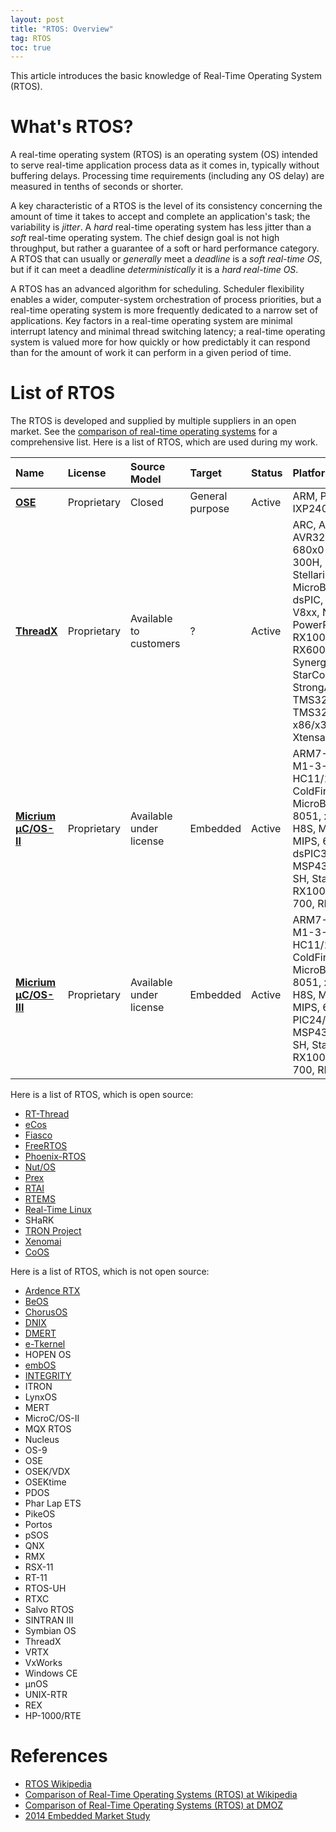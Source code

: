```yaml
---
layout: post
title: "RTOS: Overview"
tag: RTOS
toc: true
---
```


This article introduces the basic knowledge of Real-Time Operating System (RTOS).

<!--more-->

# What's RTOS?

A real-time operating system (RTOS) is an operating system (OS) intended to serve real-time application process data as it comes in, typically without buffering delays. Processing time requirements (including any OS delay) are measured in tenths of seconds or shorter.

A key characteristic of a RTOS is the level of its consistency concerning the amount of time it takes to accept and complete an application's task; the variability is *jitter*. A *hard* real-time operating system has less jitter than a *soft* real-time operating system. The chief design goal is not high throughput, but rather a guarantee of a soft or hard performance category. A RTOS that can usually or *generally* meet a *deadline* is a *soft real-time OS*, but if it can meet a deadline *deterministically* it is a *hard real-time OS*.

A RTOS has an advanced algorithm for scheduling. Scheduler flexibility enables a wider, computer-system orchestration of process priorities, but a real-time operating system is more frequently dedicated to a narrow set of applications. Key factors in a real-time operating system are minimal interrupt latency and minimal thread switching latency; a real-time operating system is valued more for how quickly or how predictably it can respond than for the amount of work it can perform in a given period of time.

# List of RTOS

The RTOS is developed and supplied by multiple suppliers in an open market. See the [comparison of real-time operating systems](https://en.wikipedia.org/wiki/Comparison_of_real-time_operating_systems) for a comprehensive list. Here is a list of RTOS, which are used during my work.

| Name | License | Source Model | Target | Status | Platforms |
| :--- | :------ | :----------- | :----- | :----- | :-------- |
| [**OSE**](http://www.enea.com/ose) | Proprietary | Closed | General purpose | Active | ARM, PowerPC, MIPS, IXP2400, TI OMAP, ... |
| [**ThreadX**](http://rtos.com/products/threadx) | Proprietary | Available to customers | ? | Active | ARC, ARM/Thumb, AVR32, BlackFin, 680x0-ColdFire, H8-300H, Luminary Micro Stellaris, M-CORE, MicroBlaze, PIC24-dsPIC, PIC32, MIPS, V8xx, Nios II, PowerPC, Renesas RX100, RX200, RX600, RX700, Synergy, SH, SHARC, StarCore, STM32, StrongARM, TMS320C54x, TMS320C6x, x86/x386, XScale, Xtensa/Diamond, ZSP |
| [**Micrium µC/OS-II**](http://micrium.com/rtos/ucosii/overview) | Proprietary | Available under license | Embedded | Active | ARM7-9-11/Cortex-M1-3-4-A8/9, AVR, HC11/12/S12, ColdFire, Blackfin, MicroBlaze, NIOS, 8051, x86, Win32, H8S, M16C, M32C, MIPS, 68000, PIC24-dsPIC33-PIC32, MSP430, PowerPC, SH, StarCore, Renesas RX100-200-600-700, RL; STM32, ... |
| [**Micrium µC/OS-III**](http://micrium.com/rtos/ucosiii/overview) | Proprietary | Available under license | Embedded | Active | ARM7-9-11/Cortex-M1-3-4-A8/9, AVR, HC11/12/S12, ColdFire, Blackfin, MicroBlaze, NIOS, 8051, x86, Win32, H8S, M16C, M32C, MIPS, 68000, PIC24/dsPIC33/PIC32, MSP430, PowerPC, SH, StarCore, Renesas RX100-200-600-700, RL; STM32, ... |

<p/>

Here is a list of RTOS, which is open source:

* [RT-Thread](http://www.rt-thread.org/)
* [eCos](http://ecos.com/)
* [Fiasco]()
* [FreeRTOS](http://www.freertos.org/)
* [Phoenix-RTOS](http://www.phoesys.com/)
* [Nut/OS](http://www.ethernut.de/en/firmware/nutos.html)
* [Prex](https://www.prexcard.com/)
* [RTAI](https://www.rtai.org/)
* [RTEMS](https://www.rtems.org/)
* [Real-Time Linux](https://rt.wiki.kernel.org/index.php/Main_Page)
* SHaRK
* [TRON Project](http://www.tron.org/index-e.html)
* [Xenomai](https://xenomai.org)
* [CoOS](http://www.brc-electronics.nl/coos)

Here is a list of RTOS, which is not open source:

* [Ardence RTX](http://www.intervalzero.com/)
* [BeOS](http://toastytech.com/guis/b5pe.html)
* [ChorusOS](http://docs.oracle.com/cd/E19048-01/chorus5/806-6893/auto1/index.html)
* [DNIX](https://dflund.se/~triad/diab/dnix.html)
* [DMERT](https://en.wikipedia.org/wiki/Multi-Environment_Real-Time)
* [e-Tkernel](https://china.xilinx.com/products/intellectual-property/1-25wc4j.html)
* HOPEN OS
* [embOS](https://www.segger.com/embos.html)
* [INTEGRITY](www.ghs.com/products/rtos/integrity.html)
* ITRON
* LynxOS
* MERT
* MicroC/OS-II
* MQX RTOS
* Nucleus
* OS-9
* OSE
* OSEK/VDX
* OSEKtime
* PDOS
* Phar Lap ETS
* PikeOS
* Portos
* pSOS
* QNX
* RMX
* RSX-11
* RT-11
* RTOS-UH
* RTXC
* Salvo RTOS
* SINTRAN III
* Symbian OS
* ThreadX
* VRTX
* VxWorks
* Windows CE
* µnOS
* UNIX-RTR
* REX
* HP-1000/RTE

# References

* [RTOS Wikipedia](https://en.wikipedia.org/wiki/Real-time_operating_system)
* [Comparison of Real-Time Operating Systems (RTOS) at Wikipedia](https://en.wikipedia.org/wiki/Comparison_of_real-time_operating_systems)
* [Comparison of Real-Time Operating Systems (RTOS) at DMOZ](https://www.dmoz.org/Computers/Software/Operating_Systems/Realtime)
* [2014 Embedded Market Study](http://bd.eduweb.hhs.nl/es/2014-embedded-market-study-then-now-whats-next.pdf)
